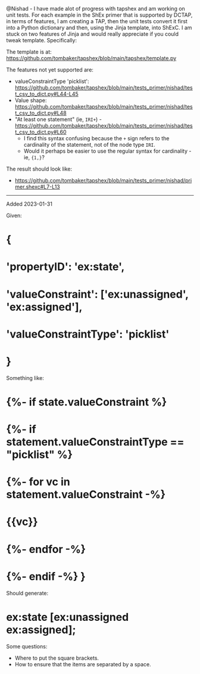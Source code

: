 @Nishad - I have made alot of progress with tapshex and am working on unit
tests. For each example in the ShEx primer that is supported by DCTAP, in terms
of features, I am creating a TAP, then the unit tests convert it first into a
Python dictionary and then, using the Jinja template, into ShExC. I am stuck on
two features of Jinja and would really appreciate if you could tweak template.
Specifically:

The template is at: https://github.com/tombaker/tapshex/blob/main/tapshex/template.py

The features not yet supported are:
- valueConstraintType 'picklist': https://github.com/tombaker/tapshex/blob/main/tests_primer/nishad/test_csv_to_dict.py#L44-L45
- Value shape: https://github.com/tombaker/tapshex/blob/main/tests_primer/nishad/test_csv_to_dict.py#L48
- "At least one statement" (ie, `IRI+`) - https://github.com/tombaker/tapshex/blob/main/tests_primer/nishad/test_csv_to_dict.py#L60
  - I find this syntax confusing because the `+` sign refers to the cardinality of the statement, not of the node type `IRI`.
  - Would it perhaps be easier to use the regular syntax for cardinality - ie, `{1,}`?

The result should look like: 
- https://github.com/tombaker/tapshex/blob/main/tests_primer/nishad/primer.shexc#L7-L13

---------------------------------------------------------
Added 2023-01-31

Given:

#        {
#            'propertyID': 'ex:state',
#            'valueConstraint': ['ex:unassigned', 'ex:assigned'],
#            'valueConstraintType': 'picklist'
#        }

Something like:

#    {%- if state.valueConstraint %}
#         {%- if statement.valueConstraintType == "picklist" %}
#             {%- for vc in statement.valueConstraint -%}
#               {{vc}}
#             {%- endfor -%}
#         {%- endif -%} }

Should generate:

#      ex:state [ex:unassigned ex:assigned];

Some questions:
- Where to put the square brackets.
- How to ensure that the items are separated by a space.
